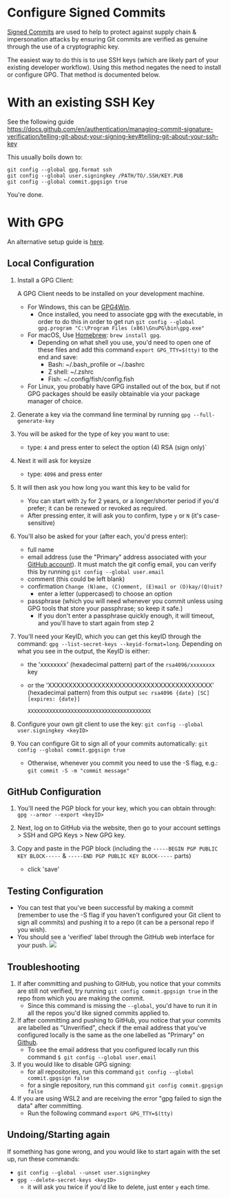 # Configure Signed Commits

[Signed Commits](https://docs.github.com/en/github/authenticating-to-github/managing-commit-signature-verification/signing-commits) are used to help to protect against supply chain & impersonation attacks by ensuring Git commits are verified as genuine through the use of a cryptographic key.

The easiest way to do this is to use SSH keys (which are likely part of your existing developer workflow).  Using this method negates the need to install or configure GPG.  That method is documented below.

# With an existing SSH Key
See the following guide
https://docs.github.com/en/authentication/managing-commit-signature-verification/telling-git-about-your-signing-key#telling-git-about-your-ssh-key

This usually boils down to:
```
git config --global gpg.format ssh
git config --global user.signingkey /PATH/TO/.SSH/KEY.PUB
git config --global commit.gpgsign true
```
You're done.

# With GPG

An alternative setup guide is [here](https://withblue.ink/2020/05/17/how-and-why-to-sign-git-commits.html).
## Local Configuration
1. Install a GPG Client:

    A GPG Client needs to be installed on your development machine.

    * For Windows, this can be [GPG4Win](https://www.gpg4win.org/).
      * Once installed, you need to associate gpg with the executable, in order to do this in order to get run
      `git config --global gpg.program "C:\Program Files (x86)\GnuPG\bin\gpg.exe"`
    * For macOS, Use [Homebrew](https://brew.sh/): `brew install gpg`.
        * Depending on what shell you use, you'd need to open one of these files and add this command `export GPG_TTY=$(tty)` to the end and save:
          * Bash: ~/.bash_profile or ~/.bashrc
          * Z shell: ~/.zshrc
          * Fish: ~/.config/fish/config.fish
    * For Linux, you probably have GPG installed out of the box, but if not GPG packages should be easily obtainable via your package manager of choice.

2. Generate a key via the command line terminal by running `gpg --full-generate-key`

3. You will be asked for the type of key you want to use:

    * type: `4` and press enter to select the option (4) RSA (sign only)`

4. Next it will ask for keysize
    * type: `4096` and press enter

5. It will then ask you how long you want this key to be valid for
    * You can start with `2y` for 2 years, or a longer/shorter period if you'd prefer; it can be renewed or revoked as required.
    * After pressing enter, it will ask you to confirm, type `y` or `N` (it's case-sensitive)

6. You'll also be asked for your (after each, you'd press enter):
    * full name
    * email address (use the "Primary" address associated with your [GitHub account](https://github.com/settings/emails)). It must match the git config email, you can verify this by running `git config --global user.email`
    * comment (this could be left blank)
    * confirmation `Change (N)ame, (C)omment, (E)mail or (O)kay/(Q)uit?`
        * enter a letter (uppercased) to choose an option
    * passphrase (which you will need whenever you commit unless using GPG tools that store your passphrase; so keep it safe.)
        * If you don't enter a passphrase quickly enough, it will timeout, and you'll have to start again from step 2

7. You'll need your KeyID, which you can get this keyID through the command: `gpg --list-secret-keys --keyid-format=long`. Depending on what you see in the output, the KeyID is either:
    * the 'xxxxxxxx' (hexadecimal pattern) part of the `rsa4096/xxxxxxxx` key
    * or the 'XXXXXXXXXXXXXXXXXXXXXXXXXXXXXXXXXXXXXXXX' (hexadecimal pattern) from this output
      `sec rsa4096 {date} [SC] [expires: {date}]`

      `XXXXXXXXXXXXXXXXXXXXXXXXXXXXXXXXXXXXXXXX`

8. Configure your own git client to use the key: `git config --global user.signingkey <keyID>`

9. You can configure Git to sign all of your commits automatically: `git config --global commit.gpgsign true`

    * Otherwise, whenever you commit you need to use the -S flag, e.g.: `git commit -S -m "commit message"`

## GitHub Configuration
1. You'll need the PGP block for your key, which you can obtain through: `gpg --armor --export <keyID>`

2. Next, log on to GitHub via the website, then go to your account settings > SSH and GPG Keys > New GPG key.

3. Copy and paste in the PGP block (including the `-----BEGIN PGP PUBLIC KEY BLOCK-----` & `-----END PGP PUBLIC KEY BLOCK-----` parts)
    * click 'save'


## Testing Configuration
* You can test that you've been successful by making a commit (remember to use the -S flag if you haven't configured your Git client to sign all commits) and pushing it to a repo (it can be a personal repo if you wish).
* You should see a 'verified' label through the GitHub web interface for your push.
  ![](./images/verified-commit.png)

## Troubleshooting

1. If after committing and pushing to GitHub, you notice that your commits are still not verified, try running `git config commit.gpgsign true` in the repo from which you are making the commit.
   * Since this command is missing the `--global`, you'd have to run it in all the repos you'd like signed commits applied to.
2. If after committing and pushing to GitHub, you notice that your commits are labelled as "Unverified", check if the email address that you've configured locally is the same as the one labelled as "Primary" on [Github](https://github.com/settings/emails).
   * To see the email address that you configured locally run this command `$ git config --global user.email`
3. If you would like to disable GPG signing:
   * for all repositories, run this command `git config --global commit.gpgsign false`
   * for a single repository, run this command `git config commit.gpgsign false`
4. If you are using WSL2 and are receiving the error "gpg failed to sign the data" after committing.
   * Run the following command `export GPG_TTY=$(tty)`


## Undoing/Starting again

If something has gone wrong, and you would like to start again with the set up, run these commands:
* `git config --global --unset user.signingkey`
* `gpg --delete-secret-keys <keyID>`
  * it will ask you twice if you'd like to delete, just enter `y` each time.
